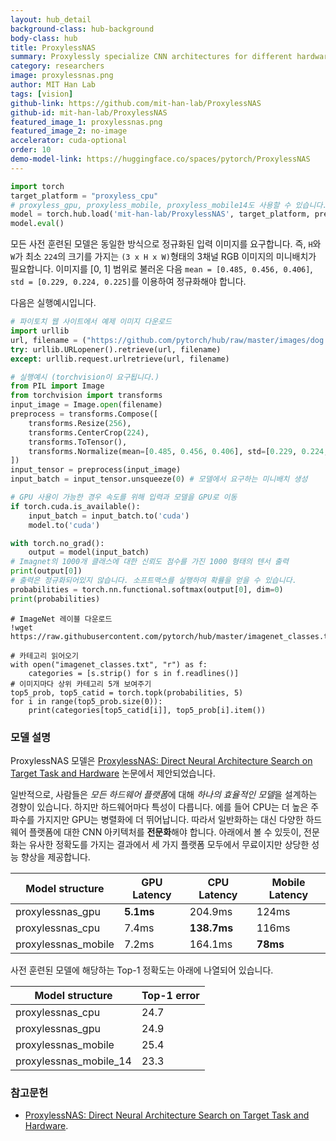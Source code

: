 ```yaml
---
layout: hub_detail
background-class: hub-background
body-class: hub
title: ProxylessNAS
summary: Proxylessly specialize CNN architectures for different hardware platforms.
category: researchers
image: proxylessnas.png
author: MIT Han Lab
tags: [vision]
github-link: https://github.com/mit-han-lab/ProxylessNAS
github-id: mit-han-lab/ProxylessNAS
featured_image_1: proxylessnas.png
featured_image_2: no-image
accelerator: cuda-optional
order: 10
demo-model-link: https://huggingface.co/spaces/pytorch/ProxylessNAS
---
```


```python
import torch
target_platform = "proxyless_cpu"
# proxyless_gpu, proxyless_mobile, proxyless_mobile14도 사용할 수 있습니다.
model = torch.hub.load('mit-han-lab/ProxylessNAS', target_platform, pretrained=True)
model.eval()
```

모든 사전 훈련된 모델은 동일한 방식으로 정규화된 입력 이미지를 요구합니다.
즉, `H`와 `W`가 최소 `224`의 크기를 가지는 `(3 x H x W)`형태의 3채널 RGB 이미지의 미니배치가 필요합니다. 
이미지를 [0, 1] 범위로 불러온 다음 `mean = [0.485, 0.456, 0.406]`, `std = [0.229, 0.224, 0.225]`를 이용하여 정규화해야 합니다.

다음은 실행예시입니다.

```python
# 파이토치 웹 사이트에서 예제 이미지 다운로드
import urllib
url, filename = ("https://github.com/pytorch/hub/raw/master/images/dog.jpg", "dog.jpg")
try: urllib.URLopener().retrieve(url, filename)
except: urllib.request.urlretrieve(url, filename)
```

```python
# 실행예시 (torchvision이 요구됩니다.)
from PIL import Image
from torchvision import transforms
input_image = Image.open(filename)
preprocess = transforms.Compose([
    transforms.Resize(256),
    transforms.CenterCrop(224),
    transforms.ToTensor(),
    transforms.Normalize(mean=[0.485, 0.456, 0.406], std=[0.229, 0.224, 0.225]),
])
input_tensor = preprocess(input_image)
input_batch = input_tensor.unsqueeze(0) # 모델에서 요구하는 미니배치 생성

# GPU 사용이 가능한 경우 속도를 위해 입력과 모델을 GPU로 이동
if torch.cuda.is_available():
    input_batch = input_batch.to('cuda')
    model.to('cuda')

with torch.no_grad():
    output = model(input_batch)
# Imagnet의 1000개 클래스에 대한 신뢰도 점수를 가진 1000 형태의 텐서 출력
print(output[0])
# 출력은 정규화되어있지 않습니다. 소프트맥스를 실행하여 확률을 얻을 수 있습니다.
probabilities = torch.nn.functional.softmax(output[0], dim=0)
print(probabilities)
```

```
# ImageNet 레이블 다운로드
!wget https://raw.githubusercontent.com/pytorch/hub/master/imagenet_classes.txt
```

```
# 카테고리 읽어오기
with open("imagenet_classes.txt", "r") as f:
    categories = [s.strip() for s in f.readlines()]
# 이미지마다 상위 카테고리 5개 보여주기
top5_prob, top5_catid = torch.topk(probabilities, 5)
for i in range(top5_prob.size(0)):
    print(categories[top5_catid[i]], top5_prob[i].item())
```

### 모델 설명

ProxylessNAS 모델은 [ProxylessNAS: Direct Neural Architecture Search on Target Task and Hardware](https://arxiv.org/abs/1812.00332) 논문에서 제안되었습니다.

일반적으로, 사람들은 *모든 하드웨어 플랫폼*에 대해 *하나의 효율적인 모델*을 설계하는 경향이 있습니다. 하지만 하드웨어마다 특성이 다릅니다. 에를 들어 CPU는 더 높은 주파수를 가지지만 GPU는 병렬화에 더 뛰어납니다. 따라서 일반화하는 대신 다양한 하드웨어 플랫폼에 대한 CNN 아키텍처를 **전문화**해야 합니다. 아래에서 볼 수 있듯이, 전문화는 유사한 정확도를 가지는 결과에서 세 가지 플랫폼 모두에서 무료이지만 상당한 성능 향상을 제공합니다.

| Model structure |  GPU Latency | CPU Latency | Mobile Latency
| --------------- | ----------- | ----------- | ----------- |
|  proxylessnas_gpu     |  **5.1ms**   | 204.9ms | 124ms |
|  proxylessnas_cpu     |  7.4ms   | **138.7ms** | 116ms |
|  proxylessnas_mobile  |  7.2ms   | 164.1ms | **78ms**  |

사전 훈련된 모델에 해당하는 Top-1 정확도는 아래에 나열되어 있습니다.

| Model structure | Top-1 error |
| --------------- | ----------- |
|  proxylessnas_cpu     |  24.7 |
|  proxylessnas_gpu     |  24.9   |
|  proxylessnas_mobile  |  25.4   |
|  proxylessnas_mobile_14  |  23.3   |

### 참고문헌

 - [ProxylessNAS: Direct Neural Architecture Search on Target Task and Hardware](https://arxiv.org/abs/1812.00332).
